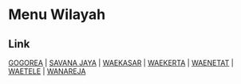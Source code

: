 # Menu Wilayah

## Link

[GOGOREA](https://github.com/gigit-pemilu/pemilu-2024-81-maluku/tree/main/pileg-dpr/hitung-suara/sub/81-maluku/sub/04-buru/sub/03-waeapo/sub/2027-gogorea)
 | 
[SAVANA JAYA](https://github.com/gigit-pemilu/pemilu-2024-81-maluku/tree/main/pileg-dpr/hitung-suara/sub/81-maluku/sub/04-buru/sub/03-waeapo/sub/2001-savana-jaya)
 | 
[WAEKASAR](https://github.com/gigit-pemilu/pemilu-2024-81-maluku/tree/main/pileg-dpr/hitung-suara/sub/81-maluku/sub/04-buru/sub/03-waeapo/sub/2003-waekasar)
 | 
[WAEKERTA](https://github.com/gigit-pemilu/pemilu-2024-81-maluku/tree/main/pileg-dpr/hitung-suara/sub/81-maluku/sub/04-buru/sub/03-waeapo/sub/2016-waekerta)
 | 
[WAENETAT](https://github.com/gigit-pemilu/pemilu-2024-81-maluku/tree/main/pileg-dpr/hitung-suara/sub/81-maluku/sub/04-buru/sub/03-waeapo/sub/2004-waenetat)
 | 
[WAETELE](https://github.com/gigit-pemilu/pemilu-2024-81-maluku/tree/main/pileg-dpr/hitung-suara/sub/81-maluku/sub/04-buru/sub/03-waeapo/sub/2002-waetele)
 | 
[WANAREJA](https://github.com/gigit-pemilu/pemilu-2024-81-maluku/tree/main/pileg-dpr/hitung-suara/sub/81-maluku/sub/04-buru/sub/03-waeapo/sub/2019-wanareja)


